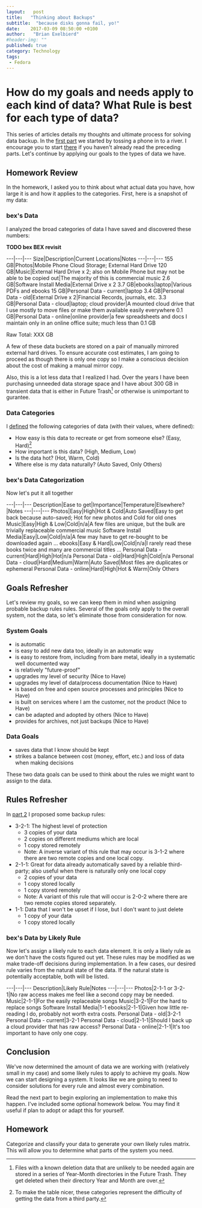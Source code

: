 ```yaml
---
layout:   post
title:   "Thinking about Backups"
subtitle:  "because disks gonna fail, yo!"
date:    2017-03-09 08:50:00 +0100
author:   "Brian Exelbierd"
#header-img: ""
published: true
category: Technology
tags:
 - Fedora
---
```


# How do my goals and needs apply to each kind of data?  What Rule is best for each type of data?

This series of articles details my thoughts and ultimate process for solving data backup.  In the [first part](part1.md) we started by tossing a phone in to a river.  I encourage you to start [there](part1.md) if you haven't already read the preceding parts.  Let's continue by applying our goals to the types of data we have.

## Homework Review

In the homework, I asked you to think about what actual data you have, how large it is and how it applies to the categories.  First, here is a snapshot of my data:

### bex's Data

I analyzed the broad categories of data I have saved and discovered these numbers:

**TODO bex BEX revisit**

---|---|---
Size|Description|Current Locations|Notes
---|---|---
155 GB|Photos|Mobile Phone Cloud Storage; External Hard Drive
120 GB|Music|External Hard Drive x 2; also on Mobile Phone but may not be able to be copied out|The majority of this is commercial music
2.6 GB|Software Install Media|External Drive x 2
3.7 GB|ebooks|laptop|Various PDFs and ebooks
15 GB|Personal Data - current|laptop
3.4 GB|Personal Data - old|External Drive x 2|Financial Records, journals, etc.
3.3 GB|Personal Data - cloud|laptop; cloud provider|A mounted cloud drive that I use mostly to move files or make them available easily everywhere
0.1 GB|Personal Data - online|online provider|a few spreadsheets and docs I maintain only in an online office suite; much less than 0.1 GB

Raw Total: XXX GB

A few of these data buckets are stored on a pair of manually mirrored external hard drives.  To ensure accurate cost estimates, I am going to proceed as though there is only one copy so I make a conscious decision about the cost of making a manual mirror copy.

Also, this is a lot less data that I realized I had.  Over the years I have been purchasing unneeded data storage space and I have about 300 GB in transient data that is either in Future Trash[^2] or otherwise is unimportant to gurantee.

[^2]: Files with a known deletion data that are unlikely to be needed again are stored in a series of Year-Month directories in the Future Trash.  They get deleted when their directory Year and Month are over.

### Data Categories

I [defined](part3.md) the following categories of data (with their values, where defined):

* How easy is this data to recreate or get from someone else? (Easy, Hard)[^1]
* How important is this data? (High, Medium, Low)
* Is the data hot? (Hot, Warm, Cold)
* Where else is my data naturally? (Auto Saved, Only Others)

[^1]: To make the table nicer, these categories represent the difficulty of getting the data from a third party.

### bex's Data Categorization

Now let's put it all together

---|---|---
Description|Ease to get|Importance|Temperature|Elsewhere?|Notes
---|---|---
Photos|Easy|High|Hot & Cold|Auto Saved|Easy to get back because auto-saved; Hot for new photos and Cold for old ones
Music|Easy|High & Low|Cold|n/a|A few files are unique, but the bulk are trivially replaceable commercial music
Software Install Media|Easy|Low|Cold|n/a|A few may have to get re-bought to be downloaded again ...
ebooks|Easy & Hard|Low|Cold|n/a|I rarely read these books twice and many are commercial titles ...
Personal Data - current|Hard|High|Hot|n/a
Personal Data - old|Hard|High|Cold|n/a
Personal Data - cloud|Hard|Medium|Warm|Auto Saved|Most files are duplicates or ephemeral
Personal Data - online|Hard|High|Hot & Warm|Only Others

## Goals Refresher

Let's review my goals, so we can keep them in mind when assigning probable backup rules rules.  Several of the goals only apply to the overall system, not the data, so let's eliminate those from consideration for now.

### System Goals

* is automatic
* is easy to add new data too, ideally in an automatic way
* is easy to restore from, including from bare metal, ideally in a systematic well documented way
* is relatively "future-proof"
* upgrades my level of security (Nice to Have)
* upgrades my level of data/process documentation (Nice to Have)
* is based on free and open source processes and principles (Nice to Have)
* is built on services where I am the customer, not the product (Nice to Have)
* can be adapted and adopted by others (Nice to Have)
* provides for archives, not just backups (Nice to Have)

### Data Goals

* saves data that I know should be kept
* strikes a balance between cost (money, effort, etc.) and loss of data when making decisions

These two data goals can be used to think about the rules we might want to assign to the data.

## Rules Refresher

In [part 2](part2.md) I proposed some backup rules:

* 3-2-1: The highest level of protection
    * 3 copies of your data
    * 2 copies on different mediums which are local
    * 1 copy stored remotely
    * Note: A inverse variant of this rule that may occur is 3-1-2 where there are two remote copies and one local copy.
* 2-1-1: Great for data already automatically saved by a reliable third-party; also useful when there is naturally only one local copy
    * 2 copies of your data
    * 1 copy stored locally
    * 1 copy stored remotely
    * Note: A variant of this rule that will occur is 2-0-2 where there are two remote copies stored separately.
* 1-1: Data that I won't be upset if I lose, but I don't want to just delete
    * 1 copy of your data
    * 1 copy stored locally

### bex's Data by Likely Rule

Now let's assign a likely rule to each data element.  It is only a likely rule as we don't have the costs figured out yet.  These rules may be modified as we make trade-off decisions during implementation.  In a few cases, our desired rule varies from the natural state of the data.  If the natural state is potentially acceptable, both will be listed.

---|---|---
Description|Likely Rule|Notes
---|---|---
Photos|2-1-1 or 3-2-1|No raw access makes me feel like a second copy may be needed.
Music|2-1-1|For the easily replaceable songs
Music|3-2-1|For the hard to replace songs
Software Install Media|1-1
ebooks|2-1-1|Given how little re-reading I do, probably not worth extra costs.
Personal Data - old|3-2-1
Personal Data - current|3-2-1
Personal Data - cloud|2-1-1|Should I back up a cloud provider that has raw access?
Personal Data - online|2-1-1|It's too important to have only one copy.

## Conclusion

We've now determined the amount of data we are working with (relatively small in my case) and some likely rules to apply to achieve my goals.  Now we can start designing a system.  It looks like we are going to need to consider solutions for every rule and almost every combination.

Read the next part to begin exploring an implementation to make this happen. I've included some optional homework below.  You may find it useful if plan to adopt or adapt this for yourself.

## Homework

Categorize and classify your data to generate your own likely rules matrix.  This will allow you to determine what parts of the system you need.
